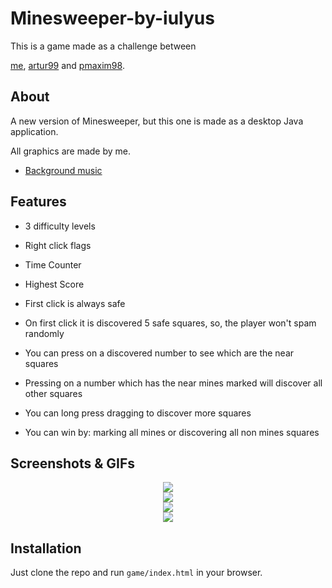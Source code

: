 # Minesweeper-by-iulyus
This is a game made as a challenge between

<a href="http://github.com/iulyus01" target="_blank">me</a>, 
<a href="https://github.com/artur99/a9-minesweeper">artur99</a> and 
<a href="http://github.com/pmaxim98" target="_blank">pmaxim98</a>.

## About
A new version of Minesweeper, but this one is made as a desktop Java application.<br>

All graphics are made by me.<br>

* <a href="https://www.youtube.com/watch?v=F9L4q-0Pi4E&list=PLbkNykcK8WRJrTrMKpat4PpXR866hnwyX&t=2680s&index=4" target="_blank">Background music</a>

## Features
* 3 difficulty levels
* Right click flags
* Time Counter
* Highest Score

* First click is always safe
* On first click it is discovered 5 safe squares, so, the player won't spam randomly
* You can press on a discovered number to see which are the near squares
* Pressing on a number which has the near mines marked will discover all other squares
* You can long press dragging to discover more squares
* You can win by: marking all mines or discovering all non mines squares
 
 
## Screenshots & GIFs
<div style="text-align: center;">
    <a href="http://imgur.com/XESEO9o" target="_blank">
        <img src="http://imgur.com/XESEO9o">
    </a> <br>
    <a href="http://imgur.com/GKYb9jH" target="_blank">
        <img src="http://imgur.com/GKYb9jH">
    </a> <br>
    <a href="http://imgur.com/yB9KRYd" target="_blank">
        <img src="http://imgur.com/yB9KRYd">
    </a> <br>
    <a href="http://imgur.com/XeCDFtc" target="_blank">
        <img src="http://imgur.com/XeCDFtc">
    </a>
</div>

## Installation
Just clone the repo and run `game/index.html` in your browser.
